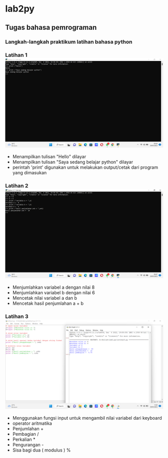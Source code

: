 # lab2py
## Tugas bahasa pemrograman
### Langkah-langkah praktikum latihan bahasa python

### Latihan 1 ![latihan1](screenshoot/latihan1.png)
- Menampilkan tulisan "Hello" dilayar
- Menampilkan tulisan "Saya sedang belajar python" dilayar
- perintah 'print' digunakan untuk melakukan output/cetak dari program yang dimasukan

### Latihan 2 ![latihan2](screenshoot/latihan2.png)
- Menjumlahkan variabel a dengan nilai 8
- Menjumlahkan variabel b dengan nilai 6
- Mencetak nilai variabel a dan b
- Mencetak hasil penjumlahan a + b

### Latihan 3 ![latihan3](screenshoot/latihan3.png)
- Menggunakan fungsi input untuk mengambil nilai variabel dari keyboard
- operator aritmatika
- Penjumlahan +
- Pembagian /
- Perkalian *
- Pengurangan -
- Sisa bagi dua ( modulus ) %
